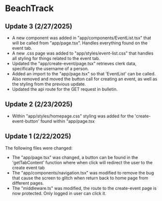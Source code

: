 # BeachTrack

## Update 3 (2/27/2025)
- A new component was added in "app/components/EventList.tsx" that will be called from "app/page.tsx". Handles everything found on the event tab.
- A new .css page was added to "app/styles/event-list.css" that handles all styling for things related to the event tab.
- Updated the "app/create-event/page.tsx" retrieves clerk data, specifically the username of a person.
- Added an import to the "app/page.tsx" so that 'EventList' can be called. Also removed and moved the button call for creating an event, as well as the styling from the previous update.
- Updated the api route for the GET request in bulletin.

## Update 2 (2/23/2025)
- Within "app/styles/homepage.css" styling was added for the 'create-event-button' found within "app/page.tsx
  
## Update 1 (2/22/2025)
The following files were changed:
- The "app/page.tsx" was changed, a button can be found in the 'getTabContent' function where when click will redirect the user to the create event tab
- The "app/components/navigation.tsx" was modified to remove the bug that cause the screen to glitch when return back to home page from different pages.
- The "middleware.ts" was modified, the route to the create-event page is now protected. Only logged in user can click it.
